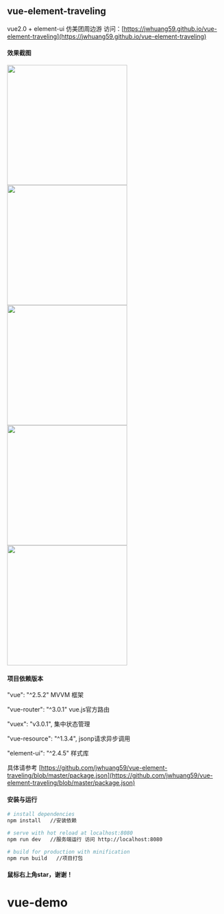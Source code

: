 ## vue-element-traveling
vue2.0 + element-ui 仿美团周边游  访问：[https://jwhuang59.github.io/vue-element-traveling](https://jwhuang59.github.io/vue-element-traveling)

#### 效果截图

<img src="https://github.com/jwhuang59/vue-element-traveling/blob/master/static/img/main.jpg" width="280">  <img src="https://github.com/jwhuang59/vue-element-traveling/blob/master/static/img/city.jpg" width="280">  <img src="https://github.com/jwhuang59/vue-element-traveling/blob/master/static/img/type1.jpg" width="280">  <img src="https://github.com/jwhuang59/vue-element-traveling/blob/master/static/img/type2.jpg" width="280">  <img src="https://github.com/jwhuang59/vue-element-traveling/blob/master/static/img/detail.jpg" width="280">

#### 项目依赖版本

"vue": "^2.5.2"  MVVM 框架

"vue-router": "^3.0.1"  vue.js官方路由

"vuex": "v3.0.1",  集中状态管理

"vue-resource": "^1.3.4",  jsonp请求异步调用

"element-ui": "^2.4.5"  样式库

具体请参考 [https://github.com/jwhuang59/vue-element-traveling/blob/master/package.json](https://github.com/jwhuang59/vue-element-traveling/blob/master/package.json)

#### 安装与运行

``` bash
# install dependencies
npm install   //安装依赖

# serve with hot reload at localhost:8080
npm run dev   //服务端运行 访问 http://localhost:8080

# build for production with minification
npm run build   //项目打包 
```

#### 鼠标右上角star，谢谢！


# vue-demo
